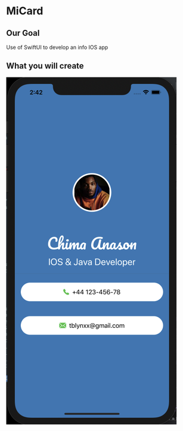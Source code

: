 

#  MiCard

## Our Goal

 Use of SwiftUI to develop an info IOS app 


## What you will create

![App Image](Documentation/MiCard-app.png)

